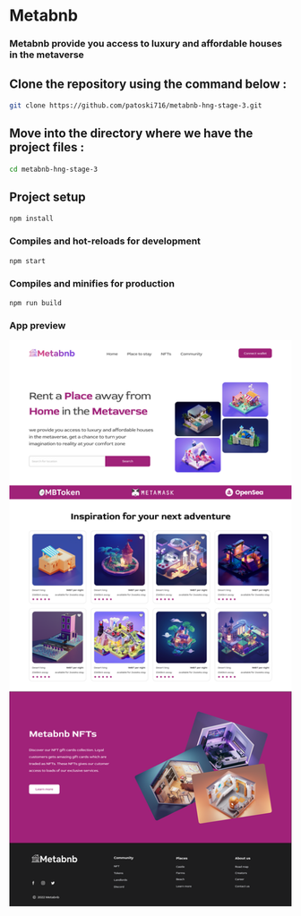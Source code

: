 # Metabnb
### Metabnb provide you access to luxury and affordable houses in the metaverse



## Clone the repository using the command below :

```bash
git clone https://github.com/patoski716/metabnb-hng-stage-3.git

```

## Move into the directory where we have the project files : 

```bash
cd metabnb-hng-stage-3

```

## Project setup
```
npm install
```

### Compiles and hot-reloads for development
```
npm start
```

### Compiles and minifies for production
```
npm run build
```
### App preview

<div align="center">

<img src="showcase.png" width="800px"/>

</div>